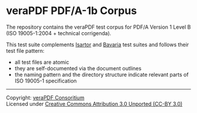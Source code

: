 # veraPDF PDF/A-1b Corpus

The repository contains the veraPDF test corpus for PDF/A Version 1 Level B (ISO 19005-1:2004 + technical corrigenda).

This test suite complements [Isartor](http://www.pdfa.org/2011/08/isartor-test-suite/) and [Bavaria](http://www.pdflib.com/knowledge-base/pdfa/validation-report/) test suites and follows their test file pattern:
- all test files are atomic
- they are self-documented via the document outlines
- the naming pattern and the directory structure indicate relevant parts of ISO 19005-1 specification

***

Copyright: [veraPDF Consoritium](http://www.verapdf.org)<br>
Licensed under [Creative Commons Attribution 3.0 Unported (CC-BY 3.0)](http://creativecommons.org/licenses/by/3.0/)
